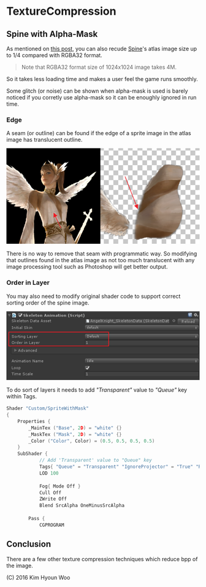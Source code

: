 # TextureCompression


## Spine with Alpha-Mask

As mentioned on [this post](https://github.com/keijiro/unity-alphamask), you can also recude [Spine](https://github.com/EsotericSoftware/spine-runtimes)'s atlas image size up to 1/4 compared with RGBA32 format.

> Note that RGBA32 format size of 1024x1024 image takes 4M.

So it takes less loading time and makes a user feel the game runs smoothly.

Some glitch (or  noise) can be shown when alpha-mask is used is barely noticed if you corretly use alpha-mask  so it can be enoughly ignored in run time.

### Edge

A seam (or outline) can be found if the edge of a sprite image in the atlas image has translucent outline.

<p align="center">
  <img src="./images/edge.png" >
</p>

There is no way to remove that seam with programmatic way. So modifying that outlines found in the atlas image as not too much translucent with any image processing tool such as Photoshop will get better output.

### Order in Layer

You may also need to modify original shader code to support correct sorting order of the spine image.

<p align="center">
  <img src="./images/sorting-layer.png" >
</p>

To do sort of layers it needs to add _"Transparent"_ value to _"Queue"_ key within Tags.

``` cpp
Shader "Custom/SpriteWithMask"
{
	Properties {
		_MainTex ("Base", 2D) = "white" {}
		_MaskTex ("Mask", 2D) = "white" {}
		_Color ("Color", Color) = (0.5, 0.5, 0.5, 0.5)
	}
	SubShader {
            // Add 'Transparent' value to "Queue" key
			Tags{ "Queue" = "Transparent" "IgnoreProjector" = "True" "RenderType" = "Transparent" }
			LOD 100

			Fog{ Mode Off }
			Cull Off
			ZWrite Off
			Blend SrcAlpha OneMinusSrcAlpha

		Pass {
			CGPROGRAM
```

## Conclusion

There are a few other texture compression techniques which reduce bpp of the image.


(C) 2016 Kim Hyoun Woo
